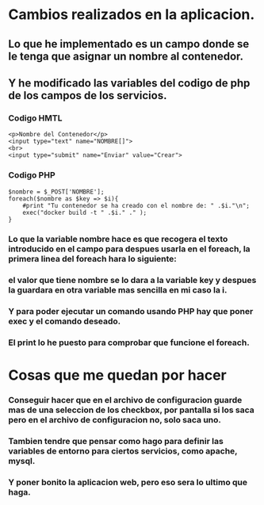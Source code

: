 # Cambios realizados en la aplicacion.

## Lo que he implementado es un campo donde se le tenga que asignar un nombre al contenedor.
## Y he modificado las variables del codigo de php de los campos de los servicios.

### Codigo HMTL
```
<p>Nombre del Contenedor</p>
<input type="text" name="NOMBRE[]">
<br>
<input type="submit" name="Enviar" value="Crear">
```
### Codigo PHP
```
$nombre = $_POST['NOMBRE'];
foreach($nombre as $key => $i){
    #print "Tu contenedor se ha creado con el nombre de: " .$i."\n";
    exec("docker build -t " .$i." ." );
}
```
### Lo que la variable nombre hace es que recogera el texto introducido en el campo para despues usarla en el foreach, la primera linea del foreach hara lo siguiente:
### el valor que tiene nombre se lo dara a la variable key y despues la guardara en otra variable mas sencilla en mi caso la i.
### Y para poder ejecutar un comando usando PHP hay que poner exec y el comando deseado.
### El print lo he puesto para comprobar que funcione el foreach.

# Cosas que me quedan por hacer
### Conseguir hacer que en el archivo de configuracion guarde mas de una seleccion de los checkbox, por pantalla si los saca pero en el archivo de configuracion no, solo saca uno.
### Tambien tendre que pensar como hago para definir las variables de entorno para ciertos servicios, como apache, mysql.
### Y poner bonito la aplicacion web, pero eso sera lo ultimo que haga.